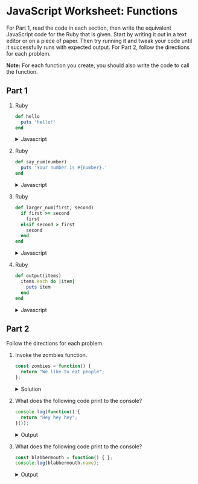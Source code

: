 # JavaScript Worksheet: Functions
For Part 1, read the code in each section, then write the equivalent JavaScript code for the Ruby that is given. Start by writing it out in a text editor or on a piece of paper. Then try running it and tweak your code until it successfully runs with expected output.
For Part 2, follow the directions for each problem.

**Note:** For each function you create, you should also write the code to call the function.

## Part 1
1. Ruby
    ```ruby
    def hello
      puts 'hello!'
    end
    ```

    <details>
    <summary>
    Javascript
    </summary>

    ```javascript
    const hello = () => console.log('hello!')

    hello()
    ```

    </details>

2. Ruby
    ```ruby
    def say_num(number)
      puts 'Your number is #{number}.'
    end
    ```

    <details>
    <summary>
    Javascript
    </summary>

    ```javascript
    const sayNum = (number) => console.log(`Your number is ${number}`)
    
    sayNum(5)
    ```
    
    </details>

3. Ruby
    ```ruby
    def larger_num(first, second)
      if first >= second
        first
      elsif second > first
        second
      end
    end
    ```

    <details>
    <summary>
    Javascript
    </summary>

    ```javascript
    const largerNum = (first, second) => {
      if (first >= second) {
        return first
      } else {
        return second
      }
    }

    console.log(largerNum(5,7))
    console.log(largerNum(7,5))
    ```
    
    </details>

4. Ruby
    ```ruby
    def output(items)
      items.each do |item|
        puts item
      end
    end
    ```

    <details>
    <summary>
    Javascript
    </summary>

    ```javascript
    const output = function (items) {
      items.forEach((item) => {
        console.log(item);  
      });
    }

    output([1,2,3])
    ```
    </details>


## Part 2
Follow the directions for each problem.
1. Invoke the zombies function.
    ```javascript
    const zombies = function() {
      return "We like to eat people";
    };
    ```

    <details>
    <summary>
    Solution
    </summary>

    ```javascript
    zombies()
    ```
    
    </details>

<!-- 1. Call the `square()` method on the `my_calculator` object.
  ```javascript
  const Calculator = function() {
    this.square = function(x) {
      return x * x;
    }
  };
  let my_calculator = new Calculator();
  ``` -->

2. What does the following code print to the console?
    ```javascript
    console.log(function() {
      return "Hey hey hey";
    }());
    ```

    <details>
    <summary>
    Output
    </summary>

    ```javascript
    Hey hey hey
    ```
    
    </details>

3. What does the following code print to the console?
    ```javascript
    const blabbermouth = function() { };
    console.log(blabbermouth.name);
    ```

    <details>
    <summary>
    Output
    </summary>

    ```javascript
    blabbermouth
    ```
    
    </details>
